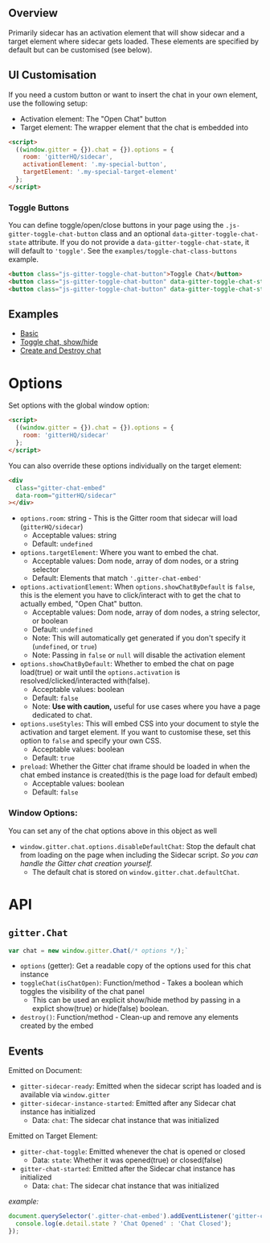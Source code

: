 
## Overview

Primarily sidecar has an activation element that will show sidecar and a target element where sidecar gets loaded. These elements are specified by default but can be customised (see below).

## UI Customisation

If you need a custom button or want to insert the chat in your own element, use the following setup:

 - Activation element: The "Open Chat" button
 - Target element: The wrapper element that the chat is embedded into

```html
<script>
  ((window.gitter = {}).chat = {}).options = {
    room: 'gitterHQ/sidecar',
    activationElement: '.my-special-button',
    targetElement: '.my-special-target-element'
  };
</script>
```


### Toggle Buttons

You can define toggle/open/close buttons in your page using the `.js-gitter-toggle-chat-button` class and an optional `data-gitter-toggle-chat-state` attribute. If you do not provide a `data-gitter-toggle-chat-state`, it will default to `'toggle'`. See the `examples/toggle-chat-class-buttons` example.

```html
<button class="js-gitter-toggle-chat-button">Toggle Chat</button>
<button class="js-gitter-toggle-chat-button" data-gitter-toggle-chat-state="true">Open Chat</button>
<button class="js-gitter-toggle-chat-button" data-gitter-toggle-chat-state="false">Close Chat</button>
```


## Examples

 - [Basic](https://github.com/gitterHQ/sidecar/tree/master/examples/basic)
 - [Toggle chat, show/hide](https://github.com/gitterHQ/sidecar/tree/master/examples/toggle-chat-class-buttons)
 - [Create and Destroy chat](https://github.com/gitterHQ/sidecar/tree/master/examples/create-destroy-chat)


# Options

Set options with the global window option:

```html
<script>
  ((window.gitter = {}).chat = {}).options = {
    room: 'gitterHQ/sidecar'
  };
</script>
```

You can also override these options individually on the target element:

```html
<div
  class="gitter-chat-embed"
  data-room="gitterHQ/sidecar"
></div>
```


 - `options.room`: string - This is the Gitter room that sidecar will load (`gitterHQ/sidecar`)
    - Acceptable values: string
    - Default: `undefined`
 - `options.targetElement`: Where you want to embed the chat.
    - Acceptable values: Dom node, array of dom nodes, or a string selector
    - Default: Elements that match `'.gitter-chat-embed'`
 - `options.activationElement`: When `options.showChatByDefault` is `false`, this is the element you have to click/interact with to get the chat to actually embed, "Open Chat" button.
    - Acceptable values: Dom node, array of dom nodes, a string selector, or boolean
    - Default: `undefined`
    - Note: This will automatically get generated if you don't specify it (`undefined`, or `true`)
   - Note: Passing in `false` or `null` will disable the activation element
 - `options.showChatByDefault`: Whether to embed the chat on page load(true) or wait until the `options.activation` is resolved/clicked/interacted with(false).
    - Acceptable values: boolean
    - Default: `false`
    - Note: **Use with caution,** useful for use cases where you have a page dedicated to chat.
 - `options.useStyles`: This will embed CSS into your document to style the activation and target element. If you want to customise these, set this option to `false` and specify your own CSS.
    - Acceptable values: boolean
    - Default: `true`
 - `preload`: Whether the Gitter chat iframe should be loaded in when the chat embed instance is created(this is the page load for default embed)
    - Acceptable values: boolean
    - Default: `false`


### Window Options:

You can set any of the chat options above in this object as well

 - `window.gitter.chat.options.disableDefaultChat`: Stop the default chat from loading on the page when including the Sidecar script. *So you can handle the Gitter chat creation yourself.*
    - The default chat is stored on `window.gitter.chat.defaultChat`.


# API

## `gitter.Chat`


```js
var chat = new window.gitter.Chat(/* options */);`
```

 - `options` (getter): Get a readable copy of the options used for this chat instance
 - `toggleChat(isChatOpen)`: Function/method - Takes a boolean which toggles the visibility of the chat panel
    - This can be used an explicit show/hide method by passing in a explict show(true) or hide(false) boolean.
 - `destroy()`: Function/method - Clean-up and remove any elements created by the embed


## Events

Emitted on Document:

 - `gitter-sidecar-ready`: Emitted when the sidecar script has loaded and is available via `window.gitter`
 - `gitter-sidecar-instance-started`: Emitted after any Sidecar chat instance has initialized
    - Data: `chat`: The sidecar chat instance that was initialized

Emitted on Target Element:

 - `gitter-chat-toggle`: Emitted whenever the chat is opened or closed
    - Data: `state`: Whether it was opened(true) or closed(false)
 - `gitter-chat-started`: Emitted after the Sidecar chat instance has initialized
    - Data: `chat`: The sidecar chat instance that was initialized



*example:*
```js
document.querySelector('.gitter-chat-embed').addEventListener('gitter-chat-toggle', function(e) {
  console.log(e.detail.state ? 'Chat Opened' : 'Chat Closed');
});
```

